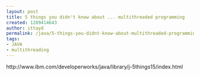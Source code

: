 ```yaml
---
layout: post
title: 5 things you didn't know about ... multithreaded programming
created: 1289414643
author: ittayd
permalink: /java/5-things-you-didnt-know-about-multithreaded-programming
tags:
- JAVA
- multithreading
---
```

<p>http://www.ibm.com/developerworks/java/library/j-5things15/index.html</p>
